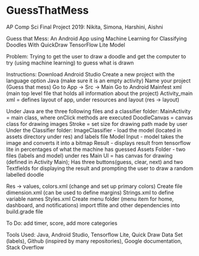 # GuessThatMess
AP Comp Sci Final Project 2019: Nikita, Simona, Harshini, Aishni 

Guess that Mess: An Android App using Machine Learning for Classifying Doodles With QuickDraw TensorFlow Lite Model

Problem: Trying to get the user to draw a doodle and get the computer to try (using machine learning) to guess what is drawn

Instructions:
Download Android Studio 
Create a new project with the language option Java (make sure it is an empty activity)
Name your project (Guess that mess)
Go to App -> Src -> Main
Go to Android Mainfest xml (main top level file that holds all information about the project)
Activity_main xml = defines layout of app, under resources and layout (res -> layout)

Under Java are the three following files and a classifier folder:
MainActivity = main class, where onClick methods are executed 
DoodleCanvas = canvas class for drawing images
Stroke = set size for drawing path made by user
Under the Classifier folder:
ImageClassifier - load the model (located in assets directory under res) and labels file
Model Input - model takes the image and converts it into a bitmap 
Result -  displays result from tensorflow lite in percentages of what the machine has guessed
Assets Folder - two files (labels and model) under res
Main UI = has canvas for drawing (defined in Activity Main); Has three buttons(guess, clear, next) and two Textfields for displaying the result and prompting the user to draw a random labelled doodle

Res -> values, colors.xml (change and set up primary colors)
Create file dimension.xml (can be used to define margins) 
Strings.xml to define variable names
Styles.xml
Create menu folder (menu item for home, dashboard, and notifications)
import tflite and other dependencies into build.grade file


To Do: add timer, score, add more categories

Tools Used: Java, Android Studio, Tensorflow Lite, Quick Draw Data Set (labels), Github (inspired by many repositories), Google documentation, Stack Overflow
